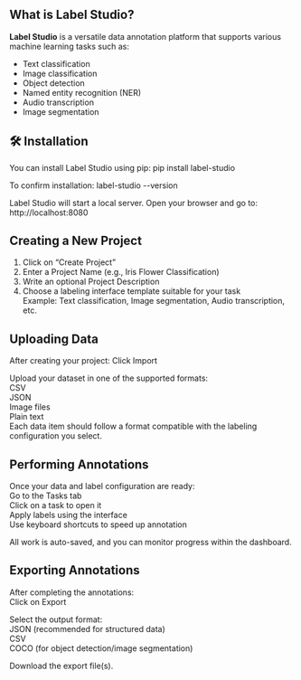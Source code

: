 ## What is Label Studio?

**Label Studio** is a versatile data annotation platform that supports various machine learning tasks such as:  
- Text classification  
- Image classification  
- Object detection  
- Named entity recognition (NER)  
- Audio transcription  
- Image segmentation  

## 🛠️ Installation

You can install Label Studio using pip:
pip install label-studio

To confirm installation:
label-studio --version

Label Studio will start a local server. Open your browser and go to:
http://localhost:8080

## Creating a New Project

1. Click on “Create Project”  
2. Enter a Project Name (e.g., Iris Flower Classification)  
3. Write an optional Project Description  
4. Choose a labeling interface template suitable for your task  
Example: Text classification, Image segmentation, Audio transcription, etc.  

## Uploading Data

After creating your project:
Click Import

Upload your dataset in one of the supported formats:  
CSV  
JSON  
Image files  
Plain text  
Each data item should follow a format compatible with the labeling configuration you select.  

## Performing Annotations

Once your data and label configuration are ready:  
Go to the Tasks tab  
Click on a task to open it  
Apply labels using the interface  
Use keyboard shortcuts to speed up annotation  

All work is auto-saved, and you can monitor progress within the dashboard.  

## Exporting Annotations

After completing the annotations:  
Click on Export  

Select the output format:  
JSON (recommended for structured data)  
CSV  
COCO (for object detection/image segmentation)  

Download the export file(s).  



